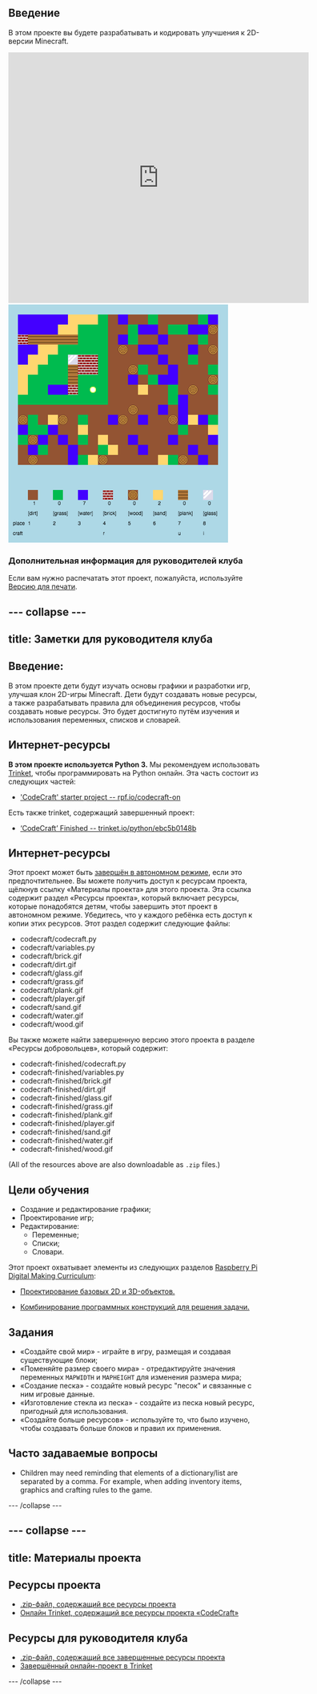 ## Введение

В этом проекте вы будете разрабатывать и кодировать улучшения к 2D-версии Minecraft.

<div class="trinket">
  <iframe src="https://trinket.io/embed/python/ebc5b0148b?outputOnly=true&start=result" width="600" height="500" frameborder="0" marginwidth="0" marginheight="0" allowfullscreen>
  </iframe>
  <img src="images/craft-finished.png">
</div>

### Дополнительная информация для руководителей клуба

Если вам нужно распечатать этот проект, пожалуйста, используйте [Версию для печати](https://projects.raspberrypi.org/en/projects/codecraft/print).

## \--- collapse \---

## title: Заметки для руководителя клуба

## Введение:

В этом проекте дети будут изучать основы графики и разработки игр, улучшая клон 2D-игры Minecraft. Дети будут создавать новые ресурсы, а также разрабатывать правила для объединения ресурсов, чтобы создавать новые ресурсы. Это будет достигнуто путём изучения и использования переменных, списков и словарей.

## Интернет-ресурсы

**В этом проекте используется Python 3.** Мы рекомендуем использовать [Trinket](https://trinket.io/), чтобы программировать на Python онлайн. Эта часть состоит из следующих частей:

+ ['CodeCraft' starter project -- rpf.io/codecraft-on](http://rpf.io/codecraft-on)

Есть также trinket, содержащий завершенный проект:

+ [‘CodeCraft’ Finished -- trinket.io/python/ebc5b0148b](https://trinket.io/python/ebc5b0148b)

## Интернет-ресурсы

Этот проект может быть [завершён в автономном режиме](https://www.codeclubprojects.org/en-GB/resources/python-working-offline/), если это предпочтительнее. Вы можете получить доступ к ресурсам проекта, щёлкнув ссылку «Материалы проекта» для этого проекта. Эта ссылка содержит раздел «Ресурсы проекта», который включает ресурсы, которые понадобятся детям, чтобы завершить этот проект в автономном режиме. Убедитесь, что у каждого ребёнка есть доступ к копии этих ресурсов. Этот раздел содержит следующие файлы:

+ codecraft/codecraft.py
+ codecraft/variables.py
+ codecraft/brick.gif
+ codecraft/dirt.gif
+ codecraft/glass.gif
+ codecraft/grass.gif
+ codecraft/plank.gif
+ codecraft/player.gif
+ codecraft/sand.gif
+ codecraft/water.gif
+ codecraft/wood.gif

Вы также можете найти завершенную версию этого проекта в разделе «Ресурсы добровольцев», который содержит:

+ codecraft-finished/codecraft.py
+ codecraft-finished/variables.py
+ codecraft-finished/brick.gif
+ codecraft-finished/dirt.gif
+ codecraft-finished/glass.gif
+ codecraft-finished/grass.gif
+ codecraft-finished/plank.gif
+ codecraft-finished/player.gif
+ codecraft-finished/sand.gif
+ codecraft-finished/water.gif
+ codecraft-finished/wood.gif

(All of the resources above are also downloadable as `.zip` files.)

## Цели обучения

+ Создание и редактирование графики;
+ Проектирование игр;
+ Редактирование: 
    + Переменные;
    + Списки;
    + Словари.

Этот проект охватывает элементы из следующих разделов [Raspberry Pi Digital Making Curriculum](http://rpf.io/curriculum):

+ [Проектирование базовых 2D и 3D-объектов.](https://www.raspberrypi.org/curriculum/design/creator)

+ [Комбинирование программных конструкций для решения задачи.](https://www.raspberrypi.org/curriculum/programming/builder)

## Задания

+ «Создайте свой мир» - играйте в игру, размещая и создавая существующие блоки;
+ «Поменяйте размер своего мира» - отредактируйте значения переменных `MAPWIDTH` и `MAPHEIGHT` для изменения размера мира;
+ «Создание песка» - создайте новый ресурс "песок" и связанные с ним игровые данные.
+ «Изготовление стекла из песка» - создайте из песка новый ресурс, пригодный для использования.
+ «Создайте больше ресурсов» - используйте то, что было изучено, чтобы создавать больше блоков и правил их применения.

## Часто задаваемые вопросы

+ Children may need reminding that elements of a dictionary/list are separated by a comma. For example, when adding inventory items, graphics and crafting rules to the game.

\--- /collapse \---

## \--- collapse \---

## title: Материалы проекта

## Ресурсы проекта

+ [.zip-файл, содержащий все ресурсы проекта](resources/codecraft-resources.zip)
+ [Онлайн Trinket, содержащий все ресурсы проекта «CodeCraft»](http://rpf.io/codecraft-on)

## Ресурсы для руководителя клуба

+ [.zip-файл, содержащий все завершенные ресурсы проекта](solutions/codecraft-solution.zip)
+ [Завершённый онлайн-проект в Trinket](https://trinket.io/python/ebc5b0148b)

\--- /collapse \---